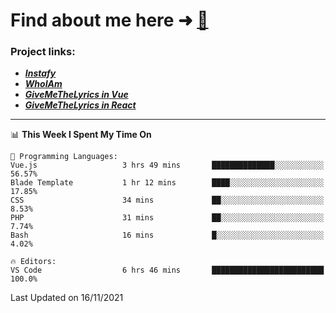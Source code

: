 # Find about me here ➜ [🧑](https://pauabella.dev)

### Project links:
- ***[Instafy](https://instafy.me)***
- ***[WhoIAm](https://pauabella.dev)***
- ***[GiveMeTheLyrics in Vue](https://lyrics.pauabella.dev)***
- ***[GiveMeTheLyrics in React](https://pauabella.dev/GiveMeTheLyrics)***

---
<!--START_SECTION:waka-->
📊 **This Week I Spent My Time On** 

```text
💬 Programming Languages: 
Vue.js                   3 hrs 49 mins       ██████████████░░░░░░░░░░░   56.57% 
Blade Template           1 hr 12 mins        ████░░░░░░░░░░░░░░░░░░░░░   17.85% 
CSS                      34 mins             ██░░░░░░░░░░░░░░░░░░░░░░░   8.53% 
PHP                      31 mins             ██░░░░░░░░░░░░░░░░░░░░░░░   7.74% 
Bash                     16 mins             █░░░░░░░░░░░░░░░░░░░░░░░░   4.02%

🔥 Editors: 
VS Code                  6 hrs 46 mins       █████████████████████████   100.0%

```


 Last Updated on 16/11/2021
<!--END_SECTION:waka-->
